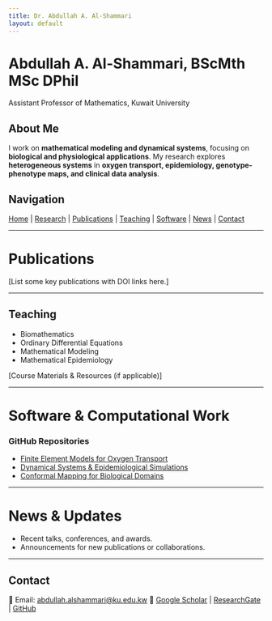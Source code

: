 ```yaml
---
title: Dr. Abdullah A. Al-Shammari
layout: default
---
```


# **Abdullah A. Al-Shammari, BScMth MSc DPhil**  
Assistant Professor of Mathematics, Kuwait University  

## **About Me**  
I work on **mathematical modeling and dynamical systems**, focusing on **biological and physiological applications**. My research explores **heterogeneous systems** in **oxygen transport, epidemiology, genotype-phenotype maps, and clinical data analysis**.  

## **Navigation**  
[Home](index.md) | [Research](research.md) | [Publications](publications.md) | [Teaching](teaching.md) | [Software](software.md) | [News](news.md) | [Contact](contact.md)  

---

# **Publications**  
[List some key publications with DOI links here.]  

---

## **Teaching**  
- Biomathematics    
- Ordinary Differential Equations
- Mathematical Modeling
- Mathematical Epidemiology

[Course Materials & Resources (if applicable)]  

---

# **Software & Computational Work**  
### **GitHub Repositories**  
- [Finite Element Models for Oxygen Transport](#)  
- [Dynamical Systems & Epidemiological Simulations](#)  
- [Conformal Mapping for Biological Domains](#)  

---

# **News & Updates**  
- Recent talks, conferences, and awards.  
- Announcements for new publications or collaborations.  

---

## **Contact**  
📧 Email: [abdullah.alshammari@ku.edu.kw](mailto:abdullah.alshammari@ku.edu.kw)
🔗 [Google Scholar](https://scholar.google.com/citations?hl=en&user=4hTO4WMAAAAJ) | [ResearchGate](https://www.researchgate.net/profile/Abdullah-Al-Shammari-2) | [GitHub](https://github.com/shammari)
